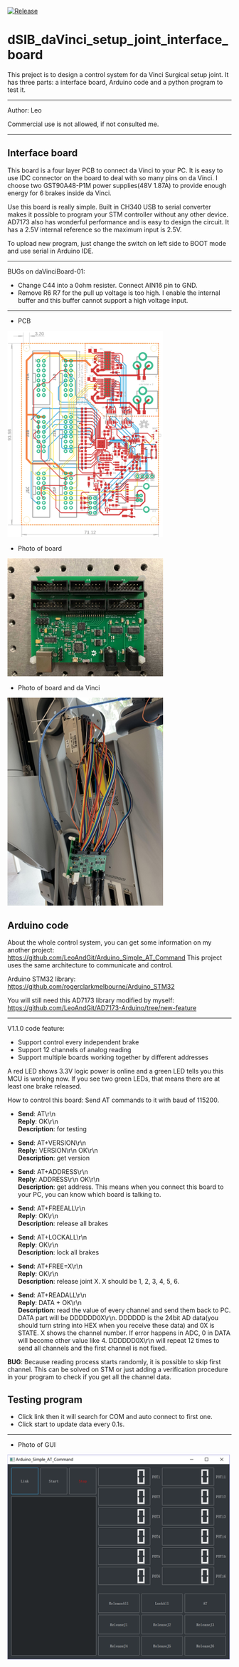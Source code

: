[![Release](https://img.shields.io/badge/Release-Ver1.1.0-blue.svg)](https://github.com/LeoAndGit/dSIB_daVinci_setup_joint_interface_board/releases)

dSIB_daVinci_setup_joint_interface_board
===========================
This preject is to design a control system for da Vinci Surgical setup joint. It has three parts: a interface board, Arduino code and a python program to test it.

****
Author: Leo

Commercial use is not allowed, if not consulted me.
****

Interface board
---------------------------
This board is a four layer PCB to connect da Vinci to your PC. It is easy to use IDC connector on the board to deal with so many pins on da Vinci. I choose two GST90A48-P1M power supplies(48V 1.87A) to provide enough energy for 6 brakes inside da Vinci.

Use this board is really simple. Built in CH340 USB to serial converter makes it possible to program your STM controller without any other device. AD7173 also has wonderful performance and is easy to design the circuit. It has a 2.5V internal reference so the maximum input is 2.5V.

To upload new program, just change the switch on left side to BOOT mode and use serial in Arduino IDE.

***************************

BUGs on daVinciBoard-01:
- Change C44 into a 0ohm resister. Connect AIN16 pin to GND.
- Remove R6 R7 for the pull up voltage is too high. I enable the internal buffer and this buffer cannot support a high voltage input.

***************************

- PCB 
<img src="/image/PCB.png" width="350px" />

- Photo of board
<img src="/image/board_img.jpg" width="350px" />

- Photo of board and da Vinci
<img src="/image/board_img2.jpg" width="350px" />

Arduino code
---------------------------
About the whole control system, you can get some information on my another project: https://github.com/LeoAndGit/Arduino_Simple_AT_Command This project uses the same architecture to communicate and control.

Arduino STM32 library: https://github.com/rogerclarkmelbourne/Arduino_STM32

You will still need this AD7173 library modified by myself: https://github.com/LeoAndGit/AD7173-Arduino/tree/new-feature

***************************

V1.1.0 code feature:
- Support control every independent brake
- Support 12 channels of analog reading
- Support multiple boards working together by different addresses

A red LED shows 3.3V logic power is online and a green LED tells you this MCU is working now. If you see two green LEDs, that means there are at least one brake released.

How to control this board: Send AT commands to it with baud of 115200. 

- **Send**: AT\r\n  
  **Reply**: OK\r\n  
  **Description**: for testing


 - **Send**: AT+VERSION\r\n  
   **Reply:** VERSION\r\n OK\r\n  
   **Description**: get version


 - **Send**: AT+ADDRESS\r\n  
   **Reply**: ADDRESS\r\n OK\r\n  
   **Description**: get address. This means when you connect this board to your PC, you can know which board is talking to.


- **Send**: AT+FREEALL\r\n  
  **Reply**: OK\r\n  
  **Description**: release all brakes


- **Send**: AT+LOCKALL\r\n  
  **Reply**: OK\r\n  
  **Description**: lock all brakes


- **Send**: AT+FREE=X\r\n  
  **Reply**: OK\r\n  
  **Description**: release joint X. X should be 1, 2, 3, 4, 5, 6.


- **Send**: AT+READALL\r\n  
  **Reply**: DATA + OK\r\n  
  **Description**: read the value of every channel and send them back to PC. DATA part will be DDDDDD0X\r\n. DDDDDD is the 24bit AD data(you should turn string into HEX when you receive these data) and 0X is STATE. X shows the channel number. If error happens in ADC, 0 in DATA will become other value like 4. DDDDDD0X\r\n will repeat 12 times to send all channels and the first channel is not fixed.

**BUG**: Because reading process starts randomly, it is possible to skip first channel. This can be solved on STM or just adding a verification procedure in your program to check if you get all the channel data.

Testing program
---------------------------
- Click link then it will search for COM and auto connect to first one.
- Click start to update data every 0.1s.

***************************

- Photo of GUI 
<img src="/image/GUI.png" width="500px" />


